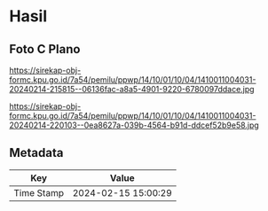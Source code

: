 # Hasil

## Foto C Plano

https://sirekap-obj-formc.kpu.go.id/7a54/pemilu/ppwp/14/10/01/10/04/1410011004031-20240214-215815--06136fac-a8a5-4901-9220-6780097ddace.jpg

https://sirekap-obj-formc.kpu.go.id/7a54/pemilu/ppwp/14/10/01/10/04/1410011004031-20240214-220103--0ea8627a-039b-4564-b91d-ddcef52b9e58.jpg


## Metadata

| Key        | Value               |
| ---------- | ------------------- |
| Time Stamp | 2024-02-15 15:00:29 |



